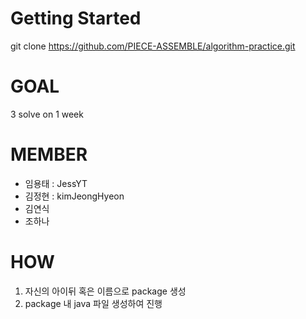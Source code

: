# Getting Started
git clone https://github.com/PIECE-ASSEMBLE/algorithm-practice.git

# GOAL
3 solve on 1 week

# MEMBER
- 임용태 : JessYT
- 김정현 : kimJeongHyeon
- 김연식
- 조하나

# HOW
1. 자신의 아이뒤 혹은 이름으로 package 생성
2. package 내 java 파일 생성하여 진행
